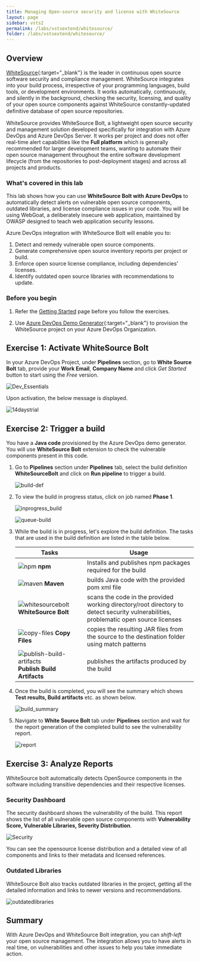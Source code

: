 ```yaml
---
title: Managing Open-source security and license with WhiteSource
layout: page
sidebar: vsts2
permalink: /labs/vstsextend/whitesource/
folder: /labs/vstsextend/whitesource/
---
```

<div class="rw-ui-container"></div>

## Overview

[WhiteSource](https://www.whitesourcesoftware.com/){:target="_blank"} is the leader in continuous open source software security and compliance management. WhiteSource integrates into your build process, irrespective of your programming languages, build tools, or development environments. It works automatically, continuously, and silently in the background, checking the security, licensing, and quality of your open source components against WhiteSource constantly-updated deﬁnitive database of open source repositories.

WhiteSource provides WhiteSource Bolt, a lightweight open source security and management solution developed specifically for integration with Azure DevOps and Azure DevOps Server. It works per project and does not offer real-time alert capabilities like the **Full platform**  which is generally recommended for larger development teams, wanting to automate their open source management throughout the entire software development lifecycle (from the repositories to post-deployment stages) and across all projects and products.

### What's covered in this lab

This lab shows how you can use **WhiteSource Bolt with Azure DevOps** to automatically detect alerts on vulnerable open source components, outdated libraries, and license compliance issues in your code. You will be using WebGoat, a deliberately insecure web application, maintained by OWASP designed to teach web application security lessons.

Azure DevOps integration with WhiteSource Bolt will enable you to:

1. Detect and remedy vulnerable open source components.
1. Generate comprehensive open source inventory reports per project or build.
1. Enforce open source license compliance, including dependencies’ licenses.
1. Identify outdated open source libraries with recommendations to update.

### Before you begin

1. Refer the [Getting Started](../Setup/) page before you follow the exercises.

1. Use [Azure DevOps Demo Generator](https://azuredevopsdemogenerator.azurewebsites.net/?name=WhiteSource-Bolt&templateid=77362){:target="_blank"} to provision the WhiteSource project on your Azure DevOps Organization.

## Exercise 1: Activate WhiteSource Bolt

In your Azure DevOps Project, under **Pipelines** section, go to **White Source Bolt** tab, provide your **Work Email**, **Company Name** and click *Get Started* button to start using the *Free* version.

![Dev_Essentials](images/white3.png)

Upon activation, the below message is displayed.

![14daystrial](images/14daystrial.png)


## Exercise 2: Trigger a build

You have a **Java code** provisioned by the Azure DevOps demo generator. You will use **WhiteSource Bolt** extension to check the vulnerable components present in this code.

1. Go to **Pipelines** section under **Pipelines** tab, select the build definition **WhiteSourceBolt** and click on **Run pipeline** to trigger a build.

   ![build-def](images/buildtrigger4.png)

1. To view the build in progress status, click on job named **Phase 1**.

   ![inprogress_build](images/build5.png)


   ![queue-build](images/build6.png)

1. While the build is in progress, let's explore the build definition. The tasks that are used in the build definition are listed in the table below.

    |Tasks|Usage|
    |----|------|
    |![npm](images/npm.png) **npm**| Installs and publishes npm packages required for the build|
    |![maven](images/maven.png) **Maven**| builds Java code with the provided pom xml file|
    |![whitesourcebolt](images/whitesourcebolt.png) **WhiteSource Bolt**| scans the code in the provided working directory/root directory to detect security vulnerabilities, problematic open source licenses|
    |![copy-files](images/copy-files.png) **Copy Files**| copies the resulting JAR files from the source to the destination folder using match patterns|
    |![publish-build-artifacts](images/publish-build-artifacts.png) **Publish Build Artifacts**| publishes the artifacts produced by the build
    
1. Once the build is completed, you will see the summary which shows **Test results, Build artifacts** etc. as shown below.

   ![build_summary](images/buildsuccess.png)

1. Navigate to **White Source Bolt** tab under **Pipelines** section and wait for the report generation of the completed build to see the vulnerability report.

   ![report](images/WhiteSourceBolt13.png)

## Exercise 3: Analyze Reports

WhiteSource bolt automatically detects OpenSource components in the software including transitive dependencies and their respective licenses.

### Security Dashboard

The security dashboard shows the vulnerability of the build.
This report shows the list of all vulnerable open source components with **Vulnerability Score, Vulnerable Libraries, Severity Distribution**.

![Security](images/WhiteSourceBolt30.png)

You can see the opensource license distribution and a detailed view of all components and links to their metadata and licensed references.

### Outdated Libraries

WhiteSource Bolt also tracks outdated libraries in the project, getting all the detailed information and links to newer versions and recommendations.

![outdatedlibraries](images/outdatedlibraries.png)

## Summary

With Azure DevOps and WhiteSource Bolt integration, you can *shift-left* your open source management. The integration allows you to have alerts in real time, on vulnerabilities and other issues to help you take immediate action.
